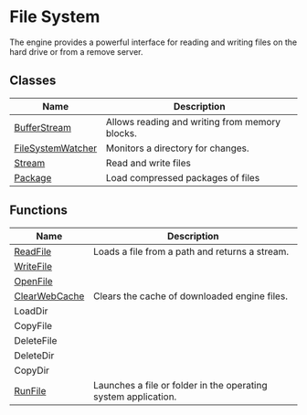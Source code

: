 # File System #
The engine provides a powerful interface for reading and writing files on the hard drive or from a remove server.

## Classes ##
| Name | Description |
|---|---|
| [BufferStream](CPP_BufferStream.md) | Allows reading and writing from memory blocks. |
| [FileSystemWatcher](CPP_FileSystemWatcher.md) | Monitors a directory for changes. |
| [Stream](CPP_Stream.md) | Read and write files |
| [Package](CPP_Package.md) | Load compressed packages of files |

## Functions ##
| Name | Description |
|---|---|
| [ReadFile](CPP_ReadFile.md) | Loads a file from a path and returns a stream. |
| [WriteFile](CPP_WriteFile.md) | |
| [OpenFile](CPP_OpenFile.md) | |
| [ClearWebCache](API_ClearWebCache.md) | Clears the cache of downloaded engine files. |
| LoadDir | |
| CopyFile | |
| DeleteFile | |
| DeleteDir | |
| CopyDir | |
| [RunFile](API_RunFile.md) | Launches a file or folder in the operating system application. |


